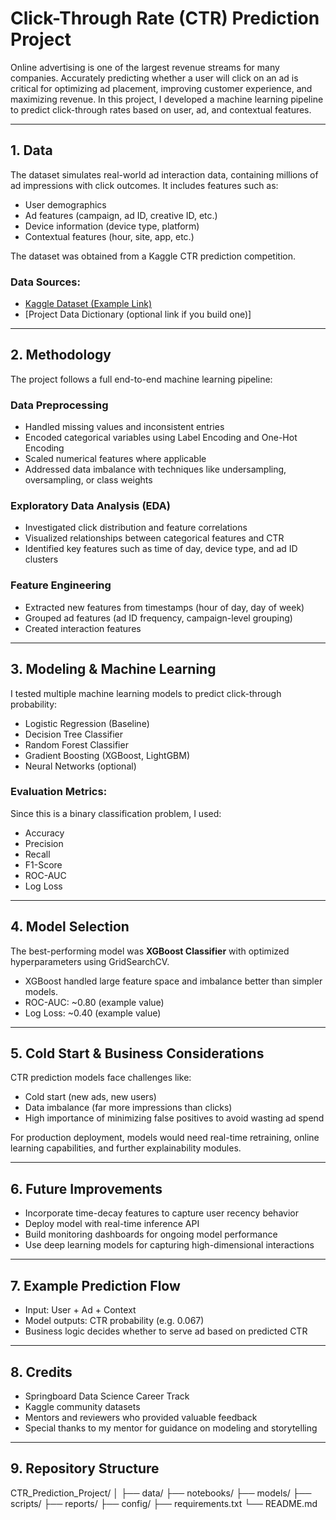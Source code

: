 # Click-Through Rate (CTR) Prediction Project

Online advertising is one of the largest revenue streams for many companies. Accurately predicting whether a user will click on an ad is critical for optimizing ad placement, improving customer experience, and maximizing revenue. In this project, I developed a machine learning pipeline to predict click-through rates based on user, ad, and contextual features.

---

## 1. Data

The dataset simulates real-world ad interaction data, containing millions of ad impressions with click outcomes. It includes features such as:

- User demographics
- Ad features (campaign, ad ID, creative ID, etc.)
- Device information (device type, platform)
- Contextual features (hour, site, app, etc.)

The dataset was obtained from a Kaggle CTR prediction competition.
### Data Sources:

- [Kaggle Dataset (Example Link)](https://www.kaggle.com/)
- [Project Data Dictionary (optional link if you build one)]

---

## 2. Methodology

The project follows a full end-to-end machine learning pipeline:

### Data Preprocessing

- Handled missing values and inconsistent entries
- Encoded categorical variables using Label Encoding and One-Hot Encoding
- Scaled numerical features where applicable
- Addressed data imbalance with techniques like undersampling, oversampling, or class weights

### Exploratory Data Analysis (EDA)

- Investigated click distribution and feature correlations
- Visualized relationships between categorical features and CTR
- Identified key features such as time of day, device type, and ad ID clusters

### Feature Engineering

- Extracted new features from timestamps (hour of day, day of week)
- Grouped ad features (ad ID frequency, campaign-level grouping)
- Created interaction features

---

## 3. Modeling & Machine Learning

I tested multiple machine learning models to predict click-through probability:

- Logistic Regression (Baseline)
- Decision Tree Classifier
- Random Forest Classifier
- Gradient Boosting (XGBoost, LightGBM)
- Neural Networks (optional)

### Evaluation Metrics:

Since this is a binary classification problem, I used:

- Accuracy
- Precision
- Recall
- F1-Score
- ROC-AUC
- Log Loss

---

## 4. Model Selection

The best-performing model was **XGBoost Classifier** with optimized hyperparameters using GridSearchCV.

- XGBoost handled large feature space and imbalance better than simpler models.
- ROC-AUC: ~0.80 (example value)
- Log Loss: ~0.40 (example value)

---

## 5. Cold Start & Business Considerations

CTR prediction models face challenges like:

- Cold start (new ads, new users)
- Data imbalance (far more impressions than clicks)
- High importance of minimizing false positives to avoid wasting ad spend

For production deployment, models would need real-time retraining, online learning capabilities, and further explainability modules.

---

## 6. Future Improvements

- Incorporate time-decay features to capture user recency behavior
- Deploy model with real-time inference API
- Build monitoring dashboards for ongoing model performance
- Use deep learning models for capturing high-dimensional interactions

---

## 7. Example Prediction Flow

- Input: User + Ad + Context
- Model outputs: CTR probability (e.g. 0.067)
- Business logic decides whether to serve ad based on predicted CTR

---

## 8. Credits

- Springboard Data Science Career Track
- Kaggle community datasets
- Mentors and reviewers who provided valuable feedback
- Special thanks to my mentor for guidance on modeling and storytelling

---

## 9. Repository Structure

CTR_Prediction_Project/
│
├── data/
├── notebooks/
├── models/
├── scripts/
├── reports/
├── config/
├── requirements.txt
└── README.md